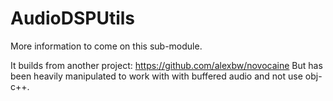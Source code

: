 # AudioDSPUtils

More information to come on this sub-module.

It builds from another project: https://github.com/alexbw/novocaine 
But has been heavily manipulated to work with with buffered audio and not use obj-c++.
